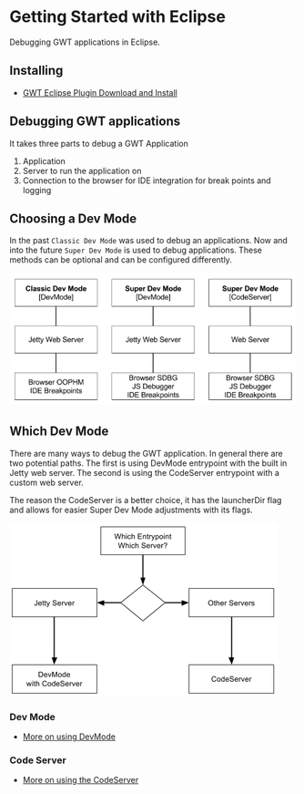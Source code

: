 # Getting Started with Eclipse
Debugging GWT applications in Eclipse.


## Installing

* [GWT Eclipse Plugin Download and Install](./Download.html)


## Debugging GWT applications
It takes three parts to debug a GWT Application

1. Application
2. Server to run the application on
3. Connection to the browser for IDE integration for break points and logging


## Choosing a Dev Mode
In the past `Classic Dev Mode` was used to debug an applications. 
Now and into the future `Super Dev Mode` is used to debug applications.
These methods can be optional and can be configured differently.
 
<img src="images/eclipse_gwt_dev_modes.png" />


## Which Dev Mode
There are many ways to debug the GWT application. 
In general there are two potential paths. 
The first is using DevMode entrypoint with the built in Jetty web server. 
The second is using the CodeServer entrypoint with a custom web server. 

The reason the CodeServer is a better choice, it has the launcherDir flag and allows for easier Super Dev Mode adjustments with its flags. 

<img src="images/whichdevmode.png" />

### Dev Mode

* [More on using DevMode](./devmodes/DevMode.html)

### Code Server

* [More on using the CodeServer](./devmodes/SuperDevMode.html)
